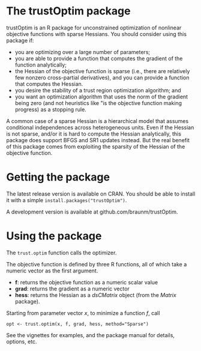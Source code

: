 # The trustOptim package

trustOptim is an R package for unconstrained optimization of nonlinear
objective functions with sparse Hessians. You should consider using
this package if:

-  you are optimizing over a large number of parameters;
-  you are able to provide a function that computes the gradient of the function analytically;
-  the Hessian of the objective function is sparse (i.e., there are
   relatively few nonzero cross-partial derivatives), and you can
   provide a function that computes the Hessian.
-  you desire the stability of a trust region optimization algorithm;
and
-  you want an optimization algorithm that uses the norm of the
   gradient being zero (and not heuristics like "is the objective function making
   progress) as a stopping rule.

A common case of a sparse Hessian is a hierarchical model that assumes
conditional independences across heterogeneous units.  Even if the
Hessian is not sparse, and/or it is hard to compute the Hessian
analytically, this package does support BFGS and SR1 updates instead.
But the real benefit of this package comes from exploiting the
sparsity of the Hessian of the objective function.


# Getting the package

The latest release version is available on CRAN. You should be able to
install it with a simple `install.packages("trustOptim")`. 

A development version is available at github.com/braunm/trustOptim.

# Using the package

The `trust.optim` function calls the optimizer.

The objective function is defined by three R functions, all of which
take a numeric vector as the first argument.

-  **f**:  returns the objective function as a numeric scalar value
-  **grad**:  returns the gradient as a numeric vector
-  **hess**:  returns the Hessian as a *dsCMatrix* object (from the
*Matrix* package).

Starting from parameter vector $x$, to minimize a function *f*, call

```
opt <- trust.optim(x, f, grad, hess, method="Sparse")
```

See the vignettes for
examples, and the package manual for details, options, etc.
